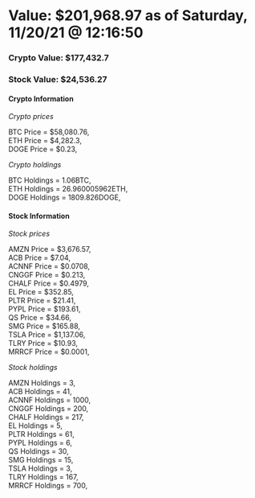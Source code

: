 # Value: $201,968.97 as of Saturday, 11/20/21 @ 12:16:50 

### Crypto Value: $177,432.7

### Stock Value: $24,536.27

#### Crypto Information 
*Crypto prices* 

BTC Price = $58,080.76,  
ETH Price = $4,282.3,  
DOGE Price = $0.23,  


*Crypto holdings* 

BTC Holdings = 1.06BTC,  
ETH Holdings = 26.960005962ETH,  
DOGE Holdings = 1809.826DOGE,  


#### Stock Information 

*Stock prices* 

AMZN Price = $3,676.57,  
ACB Price = $7.04,  
ACNNF Price = $0.0708,  
CNGGF Price = $0.213,  
CHALF Price = $0.4979,  
EL Price = $352.85,  
PLTR Price = $21.41,  
PYPL Price = $193.61,  
QS Price = $34.66,  
SMG Price = $165.88,  
TSLA Price = $1,137.06,  
TLRY Price = $10.93,  
MRRCF Price = $0.0001,  


*Stock holdings* 

AMZN Holdings = 3,  
ACB Holdings = 41,  
ACNNF Holdings = 1000,  
CNGGF Holdings = 200,  
CHALF Holdings = 217,  
EL Holdings = 5,  
PLTR Holdings = 61,  
PYPL Holdings = 6,  
QS Holdings = 30,  
SMG Holdings = 15,  
TSLA Holdings = 3,  
TLRY Holdings = 167,  
MRRCF Holdings = 700,  


